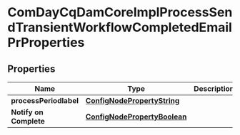 
# ComDayCqDamCoreImplProcessSendTransientWorkflowCompletedEmailPrProperties

## Properties
Name | Type | Description | Notes
------------ | ------------- | ------------- | -------------
**processPeriodlabel** | [**ConfigNodePropertyString**](ConfigNodePropertyString.md) |  |  [optional]
**Notify on Complete** | [**ConfigNodePropertyBoolean**](ConfigNodePropertyBoolean.md) |  |  [optional]



